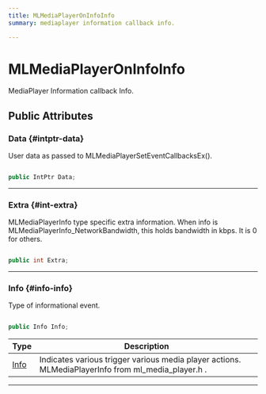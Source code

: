 ```yaml
---
title: MLMediaPlayerOnInfoInfo
summary: mediaplayer information callback info. 

---
```


# MLMediaPlayerOnInfoInfo




MediaPlayer Information callback Info.   





## Public Attributes

### Data {#intptr-data}

User data as passed to MLMediaPlayerSetEventCallbacksEx(). 

```csharp

public IntPtr Data;

```






-----------

### Extra {#int-extra}

MLMediaPlayerInfo type specific extra information. When info is MLMediaPlayerInfo&#95;NetworkBandwidth, this holds bandwidth in kbps. It is 0 for others. 

```csharp

public int Extra;

```






-----------

### Info {#info-info}

Type of informational event. 

```csharp

public Info Info;

```

| Type | Description  | 
|--|--|
| [Info](/versioned_docs/version-22-Feb-2023/unity-api/api/UnityEngine.XR.MagicLeap/MLMedia/Player/UnityEngine.XR.MagicLeap.MLMedia.Player.md#enums-info) | Indicates various trigger various media player actions.  MLMediaPlayerInfo  from  ml&#95;media&#95;player.h .  |





-----------


